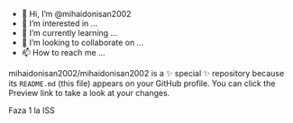 - 👋 Hi, I’m @mihaidonisan2002
- 👀 I’m interested in ...
- 🌱 I’m currently learning ...
- 💞️ I’m looking to collaborate on ...
- 📫 How to reach me ...


mihaidonisan2002/mihaidonisan2002 is a ✨ special ✨ repository because its `README.md` (this file) appears on your GitHub profile.
You can click the Preview link to take a look at your changes.

Faza 1 la ISS
